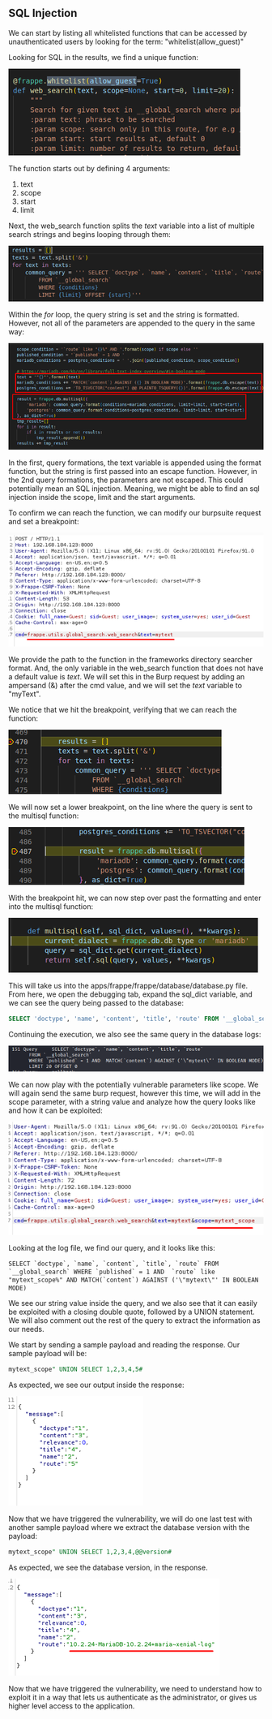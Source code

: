 ## SQL Injection
We can start by listing all whitelisted functions that can be accessed by unauthenticated users by looking for the term:
"whitelist(allow_guest)"

Looking for SQL in the results, we find a unique function:

![](../../03.%20Images/t5-ss13.png)

The function starts out by defining 4 arguments:
1. text
2. scope
3. start
4. limit

Next, the web_search function splits the _text_ variable into a list of multiple search strings and begins looping through them:

![](../../03.%20Images/t5-ss14.png)

Within the _for_ loop, the query string is set and the string is formatted. However, not all of the parameters are appended to the query in the same way:

![](../../03.%20Images/t5-ss15.png)

In the first, query formations, the text variable is appended using the format function, but the string is first passed into an escape function.
However, in the 2nd query formations, the parameters are not escaped.
This could potentially mean an SQL injection.
Meaning, we might be able to find an sql injection inside the scope, limit and the start arguments.

To confirm we can reach the function, we can modify our burpsuite request and set a breakpoint:

![](../../03.%20Images/t5-ss16.png)

We provide the path to the function in the frameworks directory searcher format.
And, the only variable in the web_search function that does not have a default value is _text_. We will set this in the Burp request by adding an ampersand (&) after the cmd value, and we will set the _text_ variable to "myText".

We notice that we hit the breakpoint, verifying that we can reach the function:

![](../../03.%20Images/t5-ss17.png)

We will now set a lower breakpoint, on the line where the query is sent to the multisql function:

![](../../03.%20Images/t5-ss18.png)

With the breakpoint hit, we can now step over past the formatting and enter into the multisql function:

![](../../03.%20Images/t5-ss19.png)

This will take us into the apps/frappe/frappe/database/database.py file.
From here, we open the debugging tab, expand the sql_dict variable, and we can see the query being passed to the database:

```SQL
SELECT 'doctype', 'name', 'content', 'title', 'route' FROM '__global_search' WHERE 'published' = 1 AND MATCH('content') AGAINST ('\"mytext\"' IN BOOLEAN MODE) LIMIT 20 OFFSET 0
```

Continuing the execution, we also see the same query in the database logs:

![](../../03.%20Images/t5-ss20.png)

We can now play with the potentially vulnerable parameters like scope.
We will again send the same burp request, however this time, we will add in the scope parameter, with a string value and analyze how the query looks like and how it can be exploited:

![](../../03.%20Images/t5-ss21.png)

Looking at the log file, we find our query, and it looks like this:

```mysql
SELECT `doctype`, `name`, `content`, `title`, `route` FROM `__global_search` WHERE `published` = 1 AND  `route` like "mytext_scope%" AND MATCH(`content`) AGAINST ('\"mytext\"' IN BOOLEAN MODE)
```

We see our string value inside the query, and we also see that it can easily be exploited with a closing double quote, followed by a UNION statement.
We will also comment out the rest of the query to extract the information as our needs.

We start by sending a sample payload and reading the response.
Our sample payload will be:

```sql
mytext_scope" UNION SELECT 1,2,3,4,5#
```

As expected, we see our output inside the response:

![](../../03.%20Images/t5-ss22.png)

Now that we have triggered the vulnerability, we will do one last test with another sample payload where we extract the database version with the payload:

```sql
mytext_scope" UNION SELECT 1,2,3,4,@@version#
```

As expected, we see the database version, in the response.

![](../../03.%20Images/t5-ss23.png)

Now that we have triggered the vulnerability, we need to understand how to exploit it in a way that lets us authenticate as the administrator, or gives us higher level access to the application.